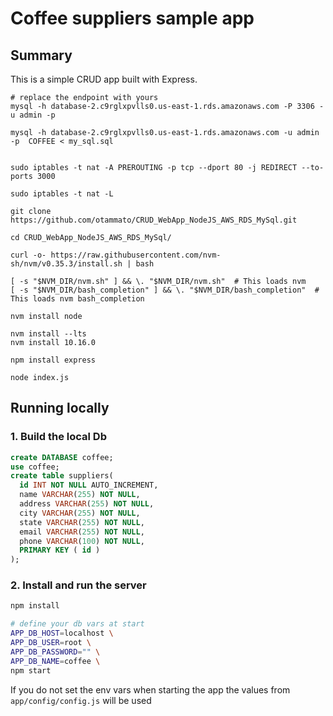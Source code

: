 # Coffee suppliers sample app

## Summary
This is a simple CRUD app built with Express.

```
# replace the endpoint with yours
mysql -h database-2.c9rglxpvlls0.us-east-1.rds.amazonaws.com -P 3306 -u admin -p

mysql -h database-2.c9rglxpvlls0.us-east-1.rds.amazonaws.com -u admin -p  COFFEE < my_sql.sql


```


```
sudo iptables -t nat -A PREROUTING -p tcp --dport 80 -j REDIRECT --to-ports 3000

sudo iptables -t nat -L 

```


```
git clone https://github.com/otammato/CRUD_WebApp_NodeJS_AWS_RDS_MySql.git

```

```
cd CRUD_WebApp_NodeJS_AWS_RDS_MySql/

```


```
curl -o- https://raw.githubusercontent.com/nvm-sh/nvm/v0.35.3/install.sh | bash

[ -s "$NVM_DIR/nvm.sh" ] && \. "$NVM_DIR/nvm.sh"  # This loads nvm
[ -s "$NVM_DIR/bash_completion" ] && \. "$NVM_DIR/bash_completion"  # This loads nvm bash_completion

nvm install node

nvm install --lts
nvm install 10.16.0

npm install express
```

```
node index.js 

```


## Running locally

### 1. Build the local Db
```sql
create DATABASE coffee;
use coffee;
create table suppliers(
  id INT NOT NULL AUTO_INCREMENT,
  name VARCHAR(255) NOT NULL,
  address VARCHAR(255) NOT NULL,
  city VARCHAR(255) NOT NULL,
  state VARCHAR(255) NOT NULL,
  email VARCHAR(255) NOT NULL,
  phone VARCHAR(100) NOT NULL,
  PRIMARY KEY ( id )
);
```

### 2. Install and run the server
```zsh
npm install

# define your db vars at start
APP_DB_HOST=localhost \
APP_DB_USER=root \
APP_DB_PASSWORD="" \
APP_DB_NAME=coffee \
npm start
```
If you do not set the env vars when starting the app the values 
from `app/config/config.js` will be used
